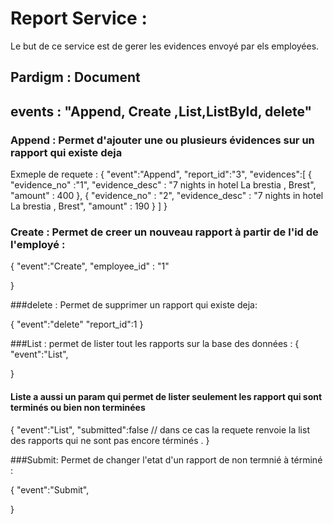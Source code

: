 # Report Service : 

Le but de ce service est de gerer les evidences envoyé par els employées.

## Pardigm : Document 
## events : "Append, Create ,List,ListById, delete"
### Append : Permet d'ajouter une ou plusieurs évidences sur un rapport qui existe deja 

Exmeple de requete : 
{
	"event":"Append",
	"report_id":"3",
	"evidences":[
				{
            "evidence_no" :"1",
            "evidence_desc" : "7 nights in hotel La brestia , Brest",
            "amount" : 400
				},
				{
            "evidence_no" : "2",
            "evidence_desc" : "7 nights in hotel La brestia , Brest",
            "amount" : 190
				}
		     ]
}

### Create : Permet de creer un nouveau rapport à partir de l'id de l'employé : 

 {
	"event":"Create",
    "employee_id" : "1"
	
}

###delete : Permet de supprimer un rapport qui existe deja:

{
"event":"delete"
"report_id":1
}

###List : permet de lister tout les rapports sur la base des données :
{
	"event":"List",
	
}
#### Liste a aussi un param qui permet de lister seulement les rapport qui sont terminés ou bien non terminées 
{
  "event":"List",
  "submitted":false  // dans ce cas la requete renvoie la list des rapports qui ne sont pas encore términés .
}

###Submit: Permet de changer l'etat d'un rapport de non termnié à términé :

{
	"event":"Submit",
	
}
